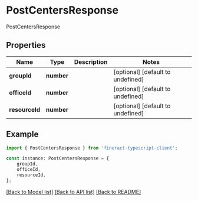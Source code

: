 # PostCentersResponse

PostCentersResponse

## Properties

Name | Type | Description | Notes
------------ | ------------- | ------------- | -------------
**groupId** | **number** |  | [optional] [default to undefined]
**officeId** | **number** |  | [optional] [default to undefined]
**resourceId** | **number** |  | [optional] [default to undefined]

## Example

```typescript
import { PostCentersResponse } from 'fineract-typescript-client';

const instance: PostCentersResponse = {
    groupId,
    officeId,
    resourceId,
};
```

[[Back to Model list]](../README.md#documentation-for-models) [[Back to API list]](../README.md#documentation-for-api-endpoints) [[Back to README]](../README.md)
